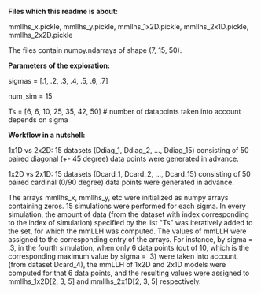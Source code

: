 **Files which this readme is about:**

mmllhs_x.pickle, mmllhs_y.pickle, mmllhs_1x2D.pickle, mmllhs_2x1D.pickle, mmllhs_2x2D.pickle

The files contain numpy.ndarrays of shape (7, 15, 50). 

**Parameters of the exploration:**

sigmas = [.1, .2, .3, .4, .5, .6, .7]

num_sim = 15

Ts = [6, 6, 10, 25, 35, 42, 50]  # number of datapoints taken into account depends on sigma



**Workflow in a nutshell:**

1x1D vs 2x2D: 15 datasets (Ddiag_1, Ddiag_2, ..., Ddiag_15) consisting of 50 paired diagonal (+- 45 degree) data points were generated in advance.

1x2D vs 2x1D: 15 datasets (Dcard_1, Dcard_2, ..., Dcard_15) consisting of 50 paired cardinal (0/90 degree) data points were generated in advance. 


The arrays mmllhs_x, mmllhs_y, etc were initialized as numpy arrays containing zeros. 15 simulations were performed for each sigma. 
In every simulation, the amount of data (from the dataset with index corresponding to the index of simulation) specified by the list "Ts" was iteratively added to the set,
for which the mmLLH was computed.
The values of mmLLH were assigned to the corresponding entry of the arrays. For instance, by sigma = .3, in the fourth simulation, when
only 6 data points (out of 10, which is the corresponding maximum value by sigma = .3) were taken into account (from dataset Dcard_4), the mmLLH of 1x2D and 2x1D models
were computed for that 6 data points, and the resulting values were assigned to mmllhs_1x2D[2, 3, 5] and mmllhs_2x1D[2, 3, 5] respectively.





